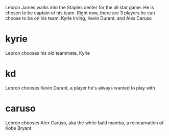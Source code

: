 Lebron James walks into the Staples center for the all star game. He is chosen to be captain of his team. Right now, there are 3 players he can choose to be on his team: Kyrie Irving, Kevin Durant, and Alex Caruso

# kyrie
Lebron chooses his old teammate, Kyrie

# kd
Lebron chooses Kevin Durant, a player he's always wanted to play with

# caruso
Lebron chooses Alex Caruso, aka the white bald mamba, a reincarnation of Kobe Bryant

